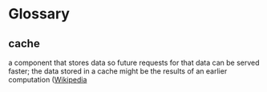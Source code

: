 # Glossary

## cache

a component that stores data so future requests for that data can be served faster; the data stored in a cache might be the results of an earlier computation ([Wikipedia](http://en.wikipedia.org/wiki/Cache_(computing))